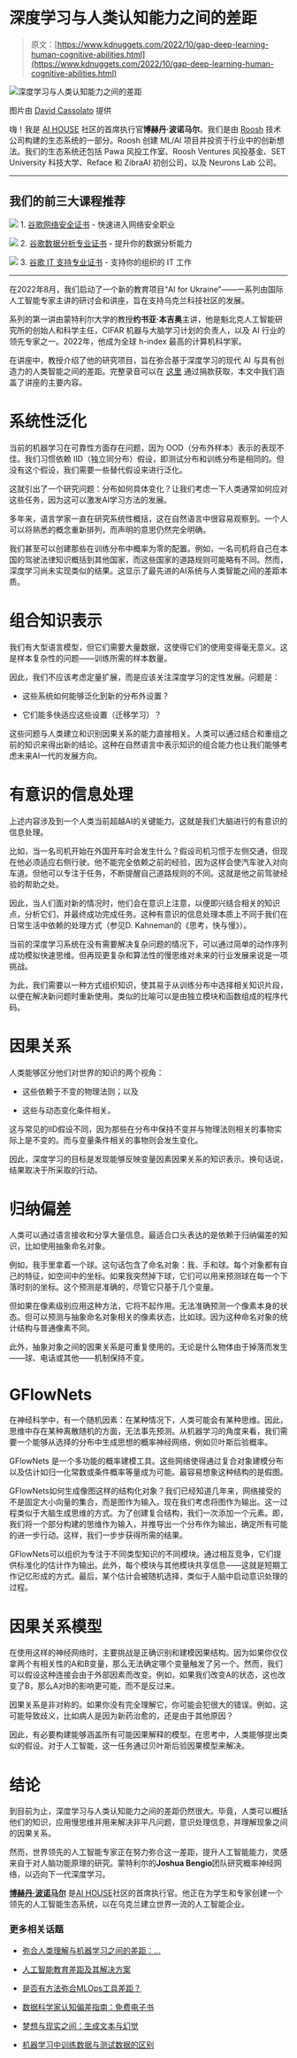 # 深度学习与人类认知能力之间的差距

> 原文：[https://www.kdnuggets.com/2022/10/gap-deep-learning-human-cognitive-abilities.html](https://www.kdnuggets.com/2022/10/gap-deep-learning-human-cognitive-abilities.html)

![深度学习与人类认知能力之间的差距](../Images/43a8377c5f6fc2d5c4ac39328d20d5bc.png)

图片由 [David Cassolato](https://www.pexels.com/photo/person-holding-string-lights-photo-818563/) 提供

嗨！我是 [AI HOUSE](https://aihouse.org.ua/) 社区的首席执行官**博赫丹·波诺马尔**。我们是由 [Roosh](https://jobs.dou.ua/companies/roosh/) 技术公司构建的生态系统的一部分。Roosh 创建 ML/AI 项目并投资于行业中的创新想法。我们的生态系统还包括 Pawa 风投工作室、Roosh Ventures 风投基金、SET University 科技大学、Reface 和 ZibraAI 初创公司，以及 Neurons Lab 公司。

* * *

## 我们的前三大课程推荐

![](../Images/0244c01ba9267c002ef39d4907e0b8fb.png) 1\. [谷歌网络安全证书](https://www.kdnuggets.com/google-cybersecurity) - 快速进入网络安全职业

![](../Images/e225c49c3c91745821c8c0368bf04711.png) 2\. [谷歌数据分析专业证书](https://www.kdnuggets.com/google-data-analytics) - 提升你的数据分析能力

![](../Images/0244c01ba9267c002ef39d4907e0b8fb.png) 3\. [谷歌 IT 支持专业证书](https://www.kdnuggets.com/google-itsupport) - 支持你的组织的 IT 工作

* * *

在2022年8月，我们启动了一个新的教育项目“AI for Ukraine”——一系列由国际人工智能专家主讲的研讨会和讲座，旨在支持乌克兰科技社区的发展。

系列的第一讲由蒙特利尔大学的教授**约书亚·本吉奥**主讲，他是魁北克人工智能研究所的创始人和科学主任，CIFAR 机器与大脑学习计划的负责人，以及 AI 行业的领先专家之一。2022年，他成为全球 h-index 最高的计算机科学家。

在讲座中，教授介绍了他的研究项目，旨在弥合基于深度学习的现代 AI 与具有创造力的人类智能之间的差距。完整录音可以在 [这里](https://aiforukraine.aihouse.club/#agenda) 通过捐款获取，本文中我们涵盖了讲座的主要内容。

# 系统性泛化

当前的机器学习在可靠性方面存在问题，因为 OOD（分布外样本）表示的表现不佳。我们习惯依赖 IID（独立同分布）假设，即测试分布和训练分布是相同的。但没有这个假设，我们需要一些替代假设来进行泛化。

这就引出了一个研究问题：分布如何具体变化？让我们考虑一下人类通常如何应对这些任务，因为这可以激发AI学习方法的发展。

多年来，语言学家一直在研究系统性概括，这在自然语言中很容易观察到。一个人可以将熟悉的概念重新排列，而声明的意思仍然完全明确。

我们甚至可以创建那些在训练分布中概率为零的配置。例如，一名司机将自己在本国的驾驶法律知识概括到其他国家，而这些国家的道路规则可能略有不同。然而，深度学习尚未实现类似的结果。这显示了最先进的AI系统与人类智能之间的差距本质。

# 组合知识表示

我们有大型语言模型，但它们需要大量数据，这使得它们的使用变得毫无意义。这是样本复杂性的问题——训练所需的样本数量。

因此，我们不应该考虑定量扩展，而是应该关注深度学习的定性发展。问题是：

+   这些系统如何能够泛化到新的分布外设置？

+   它们能多快适应这些设置（迁移学习）？

这些问题与人类建立和识别因果关系的能力直接相关。人类可以通过结合和重组之前的知识来得出新的结论。这种在自然语言中表示知识的组合能力也让我们能够考虑未来AI一代的发展方向。

# 有意识的信息处理

上述内容涉及到一个人类当前超越AI的关键能力。这就是我们大脑进行的有意识的信息处理。

比如，当一名司机开始在外国开车时会发生什么？假设司机习惯于左侧交通，但现在他必须适应右侧行驶。他不能完全依赖之前的经验，因为这样会使汽车驶入对向车道。但他可以专注于任务，不断提醒自己道路规则的不同。这就是他之前驾驶经验的帮助之处。

因此，当人们面对新的情况时，他们会在意识上注意，以便即兴结合相关的知识点，分析它们，并最终成功完成任务。这种有意识的信息处理本质上不同于我们在日常生活中依赖的处理方式（参见D. Kahneman的《思考，快与慢》）。

当前的深度学习系统在没有需要解决复杂问题的情况下，可以通过简单的动作序列成功模拟快速思维。但再现更复杂和算法性的慢思维对未来的行业发展来说是一项挑战。

为此，我们需要以一种方式组织知识，使其易于从训练分布中选择相关知识片段，以便在解决新问题时重新使用。类似的比喻可以是由独立模块和函数组成的程序代码。

# 因果关系

人类能够区分他们对世界的知识的两个视角：

+   这些依赖于不变的物理法则；以及

+   这些与动态变化条件相关。

这与常见的IID假设不同，因为那些在分布中保持不变并与物理法则相关的事物实际上是不变的。而与变量条件相关的事物则会发生变化。

因此，深度学习的目标是发现能够反映变量因素因果关系的知识表示。换句话说，结果取决于所采取的行动。

# 归纳偏差

人类可以通过语言接收和分享大量信息。最适合口头表达的是依赖于归纳偏差的知识，比如使用抽象命名对象。

例如，我手里拿着一个球。这句话包含了命名对象：我、手和球。每个对象都有自己的特征，如空间中的坐标。如果我突然掉下球，它们可以用来预测球在每一个下落时刻的坐标。这个预测是准确的，尽管它只基于几个变量。

但如果在像素级别应用这种方法，它将不起作用。无法准确预测一个像素本身的状态。但可以预测与抽象命名对象相关的像素状态，比如球。因为这种命名对象的统计结构与普通像素不同。

此外，抽象对象之间的因果关系是可重复使用的。无论是什么物体由于掉落而发生——球、电话或其他——机制保持不变。

# GFlowNets

在神经科学中，有一个随机因素：在某种情况下，人类可能会有某种思维。因此，思维中存在某种离散随机的方面，无法事先预测。从机器学习的角度来看，我们需要一个能够从选择的分布中生成思想的概率神经网络，例如贝叶斯后验概率。

GFlowNets 是一个多功能的概率建模工具。这些网络使得通过复合对象建模分布以及估计如归一化常数或条件概率等量成为可能。最容易想象这种结构的是假图。

GFlowNets如何生成像图这样的结构化对象？我们已经知道几年来，网络接受的不是固定大小向量的集合，而是图作为输入。现在我们考虑将图作为输出。这一过程类似于大脑生成思维的方式。为了创建复合结构，我们一次添加一个元素。即，我们将一个部分构建的思维作为输入，并推导出一个分布作为输出，确定所有可能的进一步行动。这样，我们一步步获得所需的结果。

GFlowNets可以组织为专注于不同类型知识的不同模块。通过相互竞争，它们提供标准化的估计作为输出。此外，每个模块与其他模块共享信息——这就是短期工作记忆形成的方式。最后，某个估计会被随机选择，类似于人脑中启动意识处理的过程。

# 因果关系模型

在使用这样的神经网络时，主要挑战是正确识别和建模因果结构。因为如果你仅仅拿两个有相关性的A和B变量，那么无法确定哪个变量触发了另一个。然而，我们可以假设这种连接会由于外部因素而改变。例如，如果我们改变A的状态，这也改变了B，那么A对B的影响更可能，而不是反过来。

因果关系是非对称的。如果你没有完全理解它，你可能会犯很大的错误。例如，这可能导致歧义，比如病人是因为新药治愈的，还是由于其他原因？

因此，有必要构建能够涵盖所有可能因果解释的模型。在思考中，人类能够提出类似的假设。对于人工智能，这一任务通过贝叶斯后验因果模型来解决。

# 结论

到目前为止，深度学习与人类认知能力之间的差距仍然很大。毕竟，人类可以概括他们的知识，应用慢思维并用来解决非平凡问题，意识处理信息，并理解现象之间的因果关系。

然而，世界领先的人工智能专家正在努力弥合这一差距，提升人工智能能力，灵感来自于对人脑功能原理的研究。蒙特利尔的**Joshua Bengio**团队研究概率神经网络，以迈向下一代深度学习。

**[博赫丹·波诺马尔](https://www.linkedin.com/in/bogdan-ponomar-41866328/)** 是[AI HOUSE](https://aihouse.org.ua/)社区的首席执行官。他正在为学生和专家创建一个领先的人工智能生态系统，以在乌克兰建立世界一流的人工智能企业。

### 更多相关话题

+   [弥合人类理解与机器学习之间的差距：…](https://www.kdnuggets.com/2023/06/closing-gap-human-understanding-machine-learning-explainable-ai-solution.html)

+   [人工智能教育差距及其解决方案](https://www.kdnuggets.com/2022/11/ai-education-gap-close.html)

+   [是否有方法弥合MLOps工具差距？](https://www.kdnuggets.com/2022/08/way-bridge-mlops-tools-gap.html)

+   [数据科学家认知偏差指南：免费电子书](https://www.kdnuggets.com/2023/05/data-scientist-guide-cognitive-biases-free-ebook.html)

+   [梦想与现实之间：生成文本与幻觉](https://www.kdnuggets.com/between-dreams-and-reality-generative-text-and-hallucinations)

+   [机器学习中训练数据与测试数据的区别](https://www.kdnuggets.com/2022/08/difference-training-testing-data-machine-learning.html)
